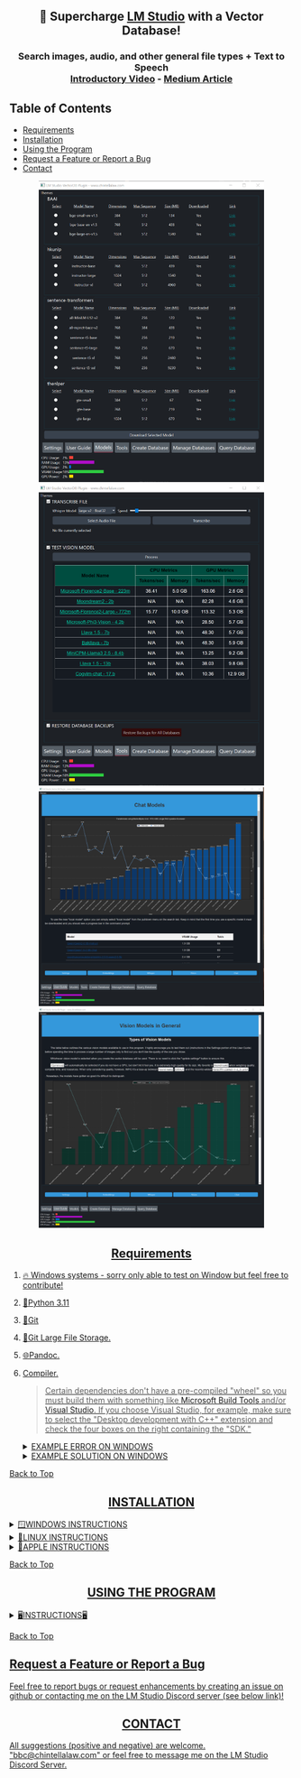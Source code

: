 <div align="center">
  <h2>🚀 Supercharge <a href="https://lmstudio.ai/">LM Studio</a> with a Vector Database!</h2>
  <h3>Search images, audio, and other general file types + Text to Speech<br><a href="https://www.youtube.com/watch?v=J1t95ecV11U">Introductory Video</a> - <a href="https://medium.com/@vici0549/search-images-with-vector-database-retrieval-augmented-generation-rag-3d5a48881de5">Medium Article</a></h3>
</div>

## Table of Contents
- [Requirements](#requirements)
- [Installation](#installation)
- [Using the Program](#using-the-program)
- [Request a Feature or Report a Bug](#request-a-feature-or-report-a-bug)
- [Contact](#contact)

<div align="center">
    <a href="https://github.com/BBC-Esq/ChromaDB-Plugin-for-LM-Studio/raw/main/example1.png" target="_blank">
        <img src="https://github.com/BBC-Esq/ChromaDB-Plugin-for-LM-Studio/raw/main/example1.png" alt="Example Image" width="400">
    </a>
    <a href="https://github.com/BBC-Esq/ChromaDB-Plugin-for-LM-Studio/raw/main/example2.png" target="_blank">
        <img src="https://github.com/BBC-Esq/ChromaDB-Plugin-for-LM-Studio/raw/main/example2.png" alt="Example Image" width="400">
    </a>
    <a href="https://github.com/BBC-Esq/ChromaDB-Plugin-for-LM-Studio/raw/main/example3.png" target="_blank">
        <img src="https://github.com/BBC-Esq/ChromaDB-Plugin-for-LM-Studio/raw/main/example3.png" alt="Example Image" width="400">
    </a>
    <a href="https://github.com/BBC-Esq/ChromaDB-Plugin-for-LM-Studio/raw/main/example4.png" target="_blank">
        <img src="https://github.com/BBC-Esq/ChromaDB-Plugin-for-LM-Studio/raw/main/example4.png" alt="Example Image" width="400">
    </a>
</div>

<a name="requirements"></a>
<div align="center"> <h2><u>Requirements</h2></div>
  
1) 🔥 Windows systems - sorry only able to test on Window but feel free to contribute!
2) 🐍[Python 3.11](https://www.python.org/downloads/release/python-3119/)
3) 📁[Git](https://git-scm.com/downloads)
4) 📁[Git Large File Storage](https://git-lfs.com/).
5) 🌐[Pandoc](https://github.com/jgm/pandoc/releases).
6) Compiler.
   > Certain dependencies don't have a pre-compiled "wheel" so you must build them with something like [Microsoft Build Tools](https://visualstudio.microsoft.com/visual-cpp-build-tools/) and/or [Visual Studio](https://visualstudio.microsoft.com/).  If you choose Visual Studio, for example, make sure to select the "Desktop development with C++" extension and check the four boxes on the right containing the "SDK."

   <details>
     <summary>EXAMPLE ERROR ON WINDOWS</summary>
     <img src="https://github.com/BBC-Esq/ChromaDB-Plugin-for-LM-Studio/raw/main/sample_error.png">
   </details>

   <details>
     <summary>EXAMPLE SOLUTION ON WINDOWS</summary>
     <img src="https://github.com/BBC-Esq/ChromaDB-Plugin-for-LM-Studio/raw/main/build_tools.png">
   </details>

[Back to Top](#top)

<a name="installation"></a>
<div align="center"> <h2>INSTALLATION</h2></div>

<details>
  <summary>🪟WINDOWS INSTRUCTIONS</summary>
  
### Step 1
Download the latest "release," extract its contents, and navigate to the "src" folder to run the following commands:
  * NOTE: If you clone this repository you WILL NOT get the latest release.  Instead, you will development versions of this program which may or may not be stable.
### Step 2
Within the ```src``` folder, open a command prompt and create a [virtual environment](https://realpython.com/python-virtual-environments-a-primer/):
```
python -m venv .
```
### Step 3
Activate the virtual environment:
```
.\Scripts\activate
```
### Step 4
Run the setup script:
   > Only for ```Windows``` for now.
```
python setup_windows.py
```
### Optional Step 5
Run this command if you want to doublecheck that you installed the Pytorch and gpu-acceleration software correctly:
```
python check_gpu.py
```
</details>

<details>
  <summary>🐧LINUX INSTRUCTIONS</summary>

Linux users must use Release v3.5.2 until I can update the codebase due to recent major changes.  Download the ZIP file for that release and follow the instructions in the readme.md.

</details>

<details>
  <summary>🍎APPLE INSTRUCTIONS</summary>

MacOS users must use Release v3.5.2 until I can update the codebase due to recent major changes.  Download the ZIP file for that release and follow the instructions in the readme.md.

</details>

[Back to Top](#top)

<a name="using-the-program"></a>
<div align="center"> <h2>USING THE PROGRAM</h2></div>
<details>
  <summary>🖥️INSTRUCTIONS🖥</summary>

## Activate Virtual Environment
* Every time you want to use the program you must activate the virtual environment first from within the ```src``` folder.
## Start the Program
To start the program run this command:
```
python gui.py
```

## 🔥Important🔥
* Read the User Guide located within the graphical user interface itself.

## Download Vector Model
* Select and download a vector/embedding model from the ```Models Tab```.

## Create a Vector Database
This program extracts the text from a variety of file types and puts them into the vector database.  It also allows you to create summarizes of images and transcriptions of audio files to be put into the database.

### Entering General File Types

In the ```Create Database``` tab, select files you want to add to the database.  You can click the ```Choose Files``` button as many times as you want.
   > The supported file extensions are: ```.pdf```, ```.docx```, ```.epub```, ```.txt```, ```.html```, ```.enex```, ```.eml```, ```.msg```, ```.csv```, ```.xls```, ```.xlsx```, ```.rtf```, ```.odt```.

### Entering Images
This program uses "vision" models to create summaries of images, which can then be entered into the database and searched.  Before inputting images, I highly recommend that you test the various vision models for the one you like the most.

To test a vision model:
1) From the ```Create Database``` tab, select one or more images.
2) From the ```Settings``` tab, select the vision model you want to test.
3) From the ```Tools``` tab, process the images.

After determining which vision model you like, add images to the database by selecting them from the ```Create Database``` tab like any other file.  When you eventually create the database they will be automatically processed.
   > Supported file types are: ```.png```, ```.jpg```, ```.jpeg```, ```.bmp```, ```.gif```, ```.tif```, ```.tiff```

### Entering Audio Files
Audio files can be transcribed and put into the database to be searched.  Before transcribing a long audio file, I highly recommend testing the various ```Whisper``` models on a shorter audio file as well as experimenting with different ```batch``` settings.  Your goal should be to use as large of a ```Whisper``` model as your GPU supports and then adjust the batch size to keep the VRAM usage within your available VRAM> to ensure that the settings don't exceed your available VRAM.
   > Supported audio extensions include, but are not limited to: ```.mp3```, ```.wav```, ```.m4a```, ```.ogg```, ```.wma```

To test optimal settings:
1) Within the ```Tools``` tab, select a short audio file.
2) Select a ```Whisper``` model.  Read more about the size and quantization levels in the ```User Guide```.
3) Process the audio file.
4) Within the ```Create Database``` tab, doubleclick the transcription that was just created.
5) Skim the ```page content``` field to get a sense of whether the transcription is accurate enough for your use-case or if you need to selecta more accurate ```Whisper``` model.
   > To avoid getting a shoddy transcription, it is always better IMHO to choose as large a model as possible, reducing the ```batch``` setting if need be to keep the VRAM requirements within you're available VRAM.

Once you've obtained the optimal settings for your system, it's time to transcribe an audio file into the database:
1) Within the ```Create Database``` tab, delete any transcriptions you don't want entered into the database.
2) Create new transctiptions you want entered (repeate for multiple files).
   > Batch processing is not yet available.

### Actually Creating The Database
* Download a vector model from the ```Models``` tab.
* Within the ```Create Database``` tab, create the database.

### Manging the Database
* The ```Manage Database``` tab allows you to view the contents of all databases that you've created and delete them if you want.

## Query a Database (No LM Studio)
* In the ```Query Database``` tab, select the database you want to use from the pulldown menu.
* Enter your question by typing it or using the ```Record Question``` button.
* Check the ```chunks only``` checkbox to only receive the relevant contexts.
* Click ```Submit Question```.
  * In the ```Settings``` tab, you can change multiple settings regarding querying the database.  More information can be found in the User Guide.

## Query a Database with a Response From LM Studio
This program gets relevant chunks from the vector database and forwarding them - along with your question - to LM Studio for an answer!
* Perform the above steps regarding entering a question and choosing settings, but make sure that ```Chunks Only``` is 🔥UNCHECKED🔥.
* Start LM Studio and go to the Server tab on the left.
* Load a model.
* Turn ```Apply Prompt Formatting``` to "OFF."
* On the right side within ```Prompt Format```, make sure that all of the following settings are blank:
  * ```System Message Prefix```
  * ```System Message Suffix```
  * ```User Message Prefix```
  * ```User Message Suffix```
* At the top, load a model within LM Studio.
* On the right, adjust the ```GPU Offload``` setting to your liking.
* Within my program, go to the ```Settings``` tab, select the appropriate prompt format for the model loaded in LM Studio, click ```Update Settings```.
* In LM Studio,  click ```Start Server.```
* In the ```Query Database``` tab, click ```Submit Question```.

</details>

[Back to Top](#top)

<a name="request-a-feature-or-report-a-bug"></a>
## Request a Feature or Report a Bug

Feel free to report bugs or request enhancements by creating an issue on github or contacting me on the LM Studio Discord server (see below link)!

<a name="contact"></a>
<div align="center"><h2>CONTACT</h2></div>

All suggestions (positive and negative) are welcome.  "bbc@chintellalaw.com" or feel free to message me on the [LM Studio Discord Server](https://discord.gg/aPQfnNkxGC).


